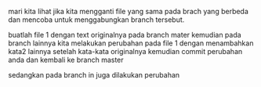 mari kita lihat jika kita mengganti file yang sama pada brach yang berbeda dan mencoba untuk menggabungkan branch tersebut.

buatlah file 1 dengan text originalnya pada branch mater
kemudian pada branch lainnya kita melakukan perubahan pada file 1 dengan menambahkan kata2 lainnya setelah kata-kata originalnya
kemudian commit perubahan anda dan kembali ke branch master

sedangkan pada branch in juga dilakukan perubahan
